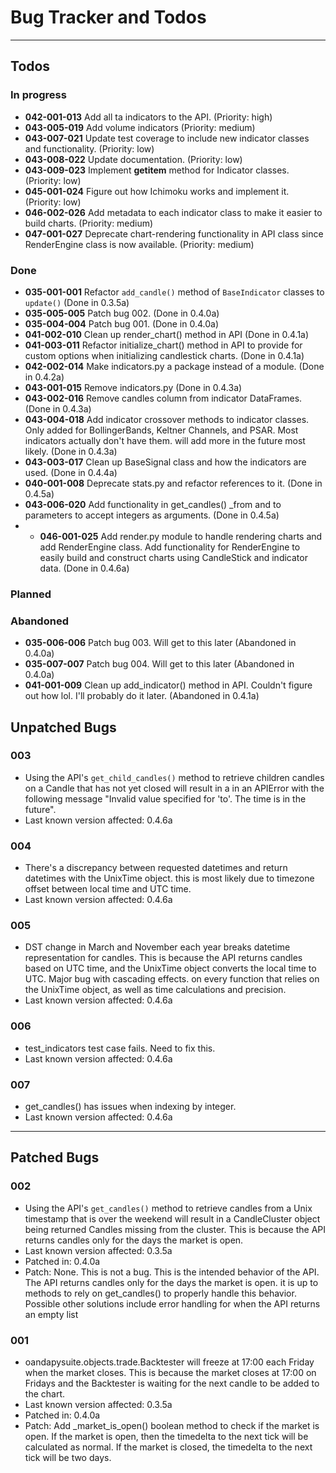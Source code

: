 # Bug Tracker and Todos

---
## Todos

### In progress
- **042-001-013** Add all ta indicators to the API. (Priority: high)
- **043-005-019** Add volume indicators (Priority: medium)
- **043-007-021** Update test coverage to include new indicator classes and functionality. (Priority: low)
- **043-008-022** Update documentation. (Priority: low)
- **043-009-023** Implement __getitem__ method for Indicator classes. (Priority: low)
- **045-001-024** Figure out how Ichimoku works and implement it. (Priority: low)
- **046-002-026** Add metadata to each indicator class to make it easier to build charts. (Priority: medium)
- **047-001-027** Deprecate chart-rendering functionality in API class since RenderEngine class is now available. (Priority: medium)


### Done
- **035-001-001** Refactor `add_candle()` method of `BaseIndicator` classes to `update()` (Done in 0.3.5a)
- **035-005-005** Patch bug 002. (Done in 0.4.0a)
- **035-004-004** Patch bug 001. (Done in 0.4.0a)
- **041-002-010** Clean up render_chart() method in API (Done in 0.4.1a)
- **041-003-011** Refactor initialize_chart() method in API to provide for custom options
when initializing candlestick charts. (Done in 0.4.1a)
- **042-002-014** Make indicators.py a package instead of a module. (Done in 0.4.2a)
- **043-001-015** Remove indicators.py (Done in 0.4.3a)
- **043-002-016** Remove candles column from indicator DataFrames. (Done in 0.4.3a)
- **043-004-018** Add indicator crossover methods to indicator classes. Only added for
BollingerBands, Keltner Channels, and PSAR. Most indicators actually don't have them.
will add more in the future most likely. (Done in 0.4.3a)
- **043-003-017** Clean up BaseSignal class and how the indicators are used. (Done in 0.4.4a)
- **040-001-008** Deprecate stats.py and refactor references to it. (Done in 0.4.5a)
- **043-006-020** Add functionality in get_candles() _from and to parameters to accept
integers as arguments. (Done in 0.4.5a)
- - **046-001-025** Add render.py module to handle rendering charts and add RenderEngine class. Add functionality
for RenderEngine to easily build and construct charts using CandleStick and indicator data. (Done in 0.4.6a)

### Planned


### Abandoned
- **035-006-006** Patch bug 003. Will get to this later (Abandoned in 0.4.0a)
- **035-007-007** Patch bug 004. Will get to this later (Abandoned in 0.4.0a)
- **041-001-009** Clean up add_indicator() method in API. Couldn't figure out how lol. I'll probably do it later.
(Abandoned in 0.4.1a)

## Unpatched Bugs

### 003 ###
- Using the API's `get_child_candles()` method to retrieve children candles on a Candle that has not yet closed will result in a 
in an APIError with the following message "Invalid value specified for 'to'. The time is in the future".
- Last known version affected: 0.4.6a

### 004 ###
- There's a discrepancy between requested datetimes and return datetimes with the UnixTime object. 
this is most likely due to timezone offset between local time and UTC time.
- Last known version affected: 0.4.6a

### 005 ###
- DST change in March and November each year breaks datetime representation for candles. This is because the API returns candles
based on UTC time, and the UnixTime object converts the local time to UTC. Major bug with cascading effects. on every
function that relies on the UnixTime object, as well as time calculations and precision.
- Last known version affected: 0.4.6a

### 006 ###
- test_indicators test case fails. Need to fix this.
- Last known version affected: 0.4.6a

### 007 ###
- get_candles() has issues when indexing by integer.
- Last known version affected: 0.4.6a


---

## Patched Bugs

### 002 ###
- Using the API's `get_candles()` method to retrieve candles from a Unix timestamp that is over the weekend will result in a CandleCluster
object being returned Candles missing from the cluster. This is because the API returns candles only for the days the market is open.
- Last known version affected: 0.3.5a
- Patched in: 0.4.0a
- Patch: None. This is not a bug. This is the intended behavior of the API. The API returns candles only for the days the market is open. 
it is up to methods to rely on get_candles() to properly handle this behavior. Possible other solutions include error handling
for when the API returns an empty list

### 001 ###
- oandapysuite.objects.trade.Backtester will freeze at 17:00 each Friday when the market closes. This is because the market closes at 17:00 on 
Fridays and the Backtester is waiting for the next candle to be added to the chart.
- Last known version affected: 0.3.5a
- Patched in: 0.4.0a
- Patch: Add _market_is_open() boolean method to check if the market is open. If the
market is open, then the timedelta to the next tick will be calculated as normal. If
the market is closed, the timedelta to the next tick will be two days.